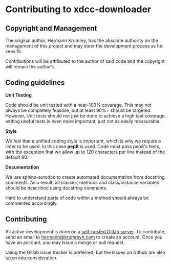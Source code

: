 # Contributing to xdcc-downloader

## Copyright and Management

The original author, Hermann Krumrey, has the absolute authority on the management
of this project and may steer the development process as he sees fit.

Contributions will be attributed to the author of said code and the copyright will
remain the author's.

## Coding guidelines

**Unit Testing**

Code should be unit tested with a near-100% coverage. This may not always be completely
feasible, but at least 90%+ should be targeted. However, Unit tests should not just be
done to achieve a high test coverage, writing useful tests is even more important,
just not as easily measurable.

**Style**

We feel that a unified coding style is important, which is why we require a linter to
be used. In this case **pep8** is used. Code must pass pep8's tests, with the exception that
we allow up to 120 characters per line instead of the default 80.

**Documentation**

We use sphinx-autodoc to create automated documentation from docstring comments. As a result, all
classes, methods and class/instance variables should be described using docstring comments.

Hard to understand parts of code within a method should always be commented
accordingly.

## Contributing

All active development is done on a [self-hosted Gitlab server](https://gitlab.namibsun.net).
To contribute, send an email to hermann@krumreyh.com to create an account. Once you have an
account, you may issue a merge or pull request.

Using the Gitlab issue tracker is preferred, but the issues on Github are also
taken into consideration.
